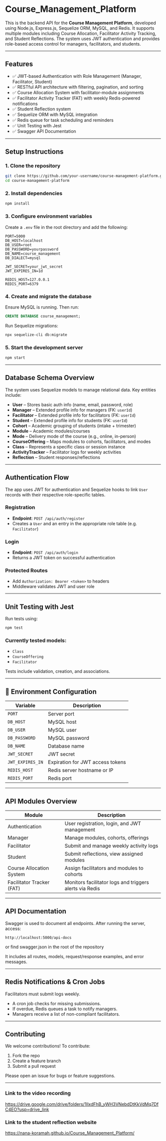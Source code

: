 # Course_Management_Platform

This is the backend API for the **Course Management Platform**, developed using Node.js, Express.js, Sequelize ORM, MySQL, and Redis. It supports multiple modules including Course Allocation, Facilitator Activity Tracking, and Student Reflections. The system uses JWT authentication and provides role-based access control for managers, facilitators, and students.

---

##  Features

- ✅ JWT-based Authentication with Role Management (Manager, Facilitator, Student)
- ✅ RESTful API architecture with filtering, pagination, and sorting
- ✅ Course Allocation System with facilitator-module assignments
- ✅ Facilitator Activity Tracker (FAT) with weekly Redis-powered notifications
- ✅ Student Reflection system
- ✅ Sequelize ORM with MySQL integration
- ✅ Redis queue for task scheduling and reminders
- ✅ Unit Testing with Jest
- ✅ Swagger API Documentation

---

## Setup Instructions

### 1. Clone the repository

```bash
git clone https://github.com/your-username/course-management-platform.git
cd course-management-platform
```

### 2. Install dependencies

```bash
npm install
```

### 3. Configure environment variables

Create a `.env` file in the root directory and add the following:

```env
PORT=5000
DB_HOST=localhost
DB_USER=root
DB_PASSWORD=yourpassword
DB_NAME=course_management
DB_DIALECT=mysql

JWT_SECRET=your_jwt_secret
JWT_EXPIRES_IN=1d

REDIS_HOST=127.0.0.1
REDIS_PORT=6379
```

### 4. Create and migrate the database

Ensure MySQL is running. Then run:

```sql
CREATE DATABASE course_management;
```

Run Sequelize migrations:

```bash
npx sequelize-cli db:migrate
```

### 5. Start the development server

```bash
npm start
```

---

## Database Schema Overview

The system uses Sequelize models to manage relational data. Key entities include:

- **User** – Stores basic auth info (name, email, password, role)
- **Manager** – Extended profile info for managers (FK: `userId`)
- **Facilitator** – Extended profile info for facilitators (FK: `userId`)
- **Student** – Extended profile info for students (FK: `userId`)
- **Cohort** – Academic grouping of students (intake + trimester)
- **Module** – Academic modules/courses
- **Mode** – Delivery mode of the course (e.g., online, in-person)
- **CourseOffering** – Maps modules to cohorts, facilitators, and modes
- **Class** – Represents a specific class or session instance
- **ActivityTracker** – Facilitator logs for weekly activities
- **Reflection** – Student responses/reflections

---

##  Authentication Flow

The app uses JWT for authentication and Sequelize hooks to link `User` records with their respective role-specific tables.

### Registration

- **Endpoint**: `POST /api/auth/register`
- Creates a `User` and an entry in the appropriate role table (e.g. `Facilitator`)

### Login

- **Endpoint**: `POST /api/auth/login`
- Returns a JWT token on successful authentication

### Protected Routes

- Add `Authorization: Bearer <token>` to headers
- Middleware validates JWT and user role

---

##  Unit Testing with Jest

Run tests using:

```bash
npm test
```

### Currently tested models:

-  `Class`
-  `CourseOffering`
-  `Facilitator`

Tests include validation, creation, and associations.

---

## 🔧 Environment Configuration

| Variable         | Description                            |
|------------------|----------------------------------------|
| `PORT`           | Server port                            |
| `DB_HOST`        | MySQL host                             |
| `DB_USER`        | MySQL user                             |
| `DB_PASSWORD`    | MySQL password                         |
| `DB_NAME`        | Database name                          |
| `JWT_SECRET`     | JWT secret                             |
| `JWT_EXPIRES_IN` | Expiration for JWT access tokens       |
| `REDIS_HOST`     | Redis server hostname or IP            |
| `REDIS_PORT`     | Redis port                             |

---

##  API Modules Overview

| Module                    | Description                                              |
|---------------------------|----------------------------------------------------------|
| Authentication            | User registration, login, and JWT management             |
| Manager                   | Manage modules, cohorts, offerings                       |
| Facilitator               | Submit and manage weekly activity logs                   |
| Student                   | Submit reflections, view assigned modules                |
| Course Allocation System  | Assign facilitators and modules to cohorts               |
| Facilitator Tracker (FAT) | Monitors facilitator logs and triggers alerts via Redis  |

---

##  API Documentation

Swagger is used to document all endpoints. After running the server, access:

```
http://localhost:5000/api-docs
```
or find swagger.json in the root of the repository

It includes all routes, models, request/response examples, and error messages.

---

##  Redis Notifications & Cron Jobs

Facilitators must submit logs weekly.

- A cron job checks for missing submissions.
- If overdue, Redis queues a task to notify managers.
- Managers receive a list of non-compliant facilitators.

---

##  Contributing

We welcome contributions! To contribute:

1. Fork the repo
2. Create a feature branch
3. Submit a pull request

Please open an issue for bugs or feature suggestions.

---

### Link to the video recording
https://drive.google.com/drive/folders/1llxdFhB_yWH3VNebdDtKkVdMq7DfC4EO?usp=drive_link 

### Link to the student reflection website
https://nana-koramah.github.io/Course_Management_Platform/ 